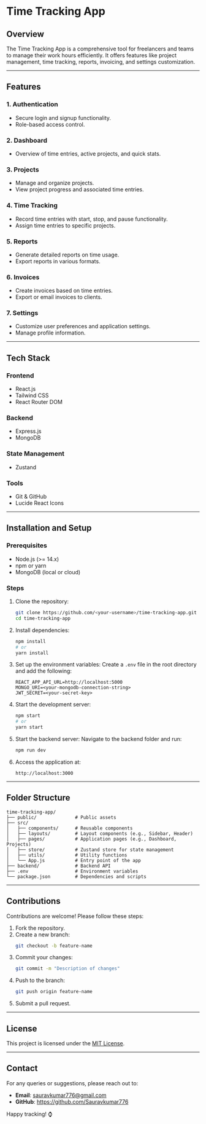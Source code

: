 # Time Tracking App

## Overview
The Time Tracking App is a comprehensive tool for freelancers and teams to manage their work hours efficiently. It offers features like project management, time tracking, reports, invoicing, and settings customization.

---

## Features
### 1. **Authentication**
   - Secure login and signup functionality.
   - Role-based access control.

### 2. **Dashboard**
   - Overview of time entries, active projects, and quick stats.

### 3. **Projects**
   - Manage and organize projects.
   - View project progress and associated time entries.

### 4. **Time Tracking**
   - Record time entries with start, stop, and pause functionality.
   - Assign time entries to specific projects.

### 5. **Reports**
   - Generate detailed reports on time usage.
   - Export reports in various formats.

### 6. **Invoices**
   - Create invoices based on time entries.
   - Export or email invoices to clients.

### 7. **Settings**
   - Customize user preferences and application settings.
   - Manage profile information.

---

## Tech Stack
### Frontend
- React.js
- Tailwind CSS
- React Router DOM

### Backend
- Express.js
- MongoDB

### State Management
- Zustand

### Tools
- Git & GitHub
- Lucide React Icons

---

## Installation and Setup
### Prerequisites
- Node.js (>= 14.x)
- npm or yarn
- MongoDB (local or cloud)

### Steps
1. Clone the repository:
   ```bash
   git clone https://github.com/<your-username>/time-tracking-app.git
   cd time-tracking-app
   ```

2. Install dependencies:
   ```bash
   npm install
   # or
   yarn install
   ```

3. Set up the environment variables:
   Create a `.env` file in the root directory and add the following:
   ```env
   REACT_APP_API_URL=http://localhost:5000
   MONGO_URI=<your-mongodb-connection-string>
   JWT_SECRET=<your-secret-key>
   ```

4. Start the development server:
   ```bash
   npm start
   # or
   yarn start
   ```

5. Start the backend server:
   Navigate to the backend folder and run:
   ```bash
   npm run dev
   ```

6. Access the application at:
   ```
   http://localhost:3000
   ```

---

## Folder Structure
```
time-tracking-app/
├── public/              # Public assets
├── src/
│   ├── components/      # Reusable components
│   ├── layouts/         # Layout components (e.g., Sidebar, Header)
│   ├── pages/           # Application pages (e.g., Dashboard, Projects)
│   ├── store/           # Zustand store for state management
│   ├── utils/           # Utility functions
│   └── App.js           # Entry point of the app
├── backend/             # Backend API
├── .env                 # Environment variables
└── package.json         # Dependencies and scripts
```

---

## Contributions
Contributions are welcome! Please follow these steps:
1. Fork the repository.
2. Create a new branch:
   ```bash
   git checkout -b feature-name
   ```
3. Commit your changes:
   ```bash
   git commit -m "Description of changes"
   ```
4. Push to the branch:
   ```bash
   git push origin feature-name
   ```
5. Submit a pull request.

---

## License
This project is licensed under the [MIT License](LICENSE).

---

## Contact
For any queries or suggestions, please reach out to:
- **Email**: sauravkumar776@gmail.com
- **GitHub**: https://github.com/Sauravkumar776

Happy tracking! ⌚

